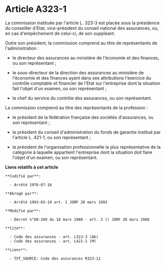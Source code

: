 # Article A323-1

La commission instituée par l'article L. 323-3 est placée sous la présidence du conseiller d'Etat, vice-président du conseil
national des assurances, ou, en cas d'empêchement de celui-ci, de son suppléant.

Outre son président, la commission comprend au titre de représentants de l'administration :

- le directeur des assurances au ministère de l'économie et des finances, ou son représentant ;

- le sous-directeur de la direction des assurances au ministère de l'économie et des finances ayant dans ses attributions
l'exercice du contrôle comptable et financier de l'Etat sur l'entreprise dont la situation fait l'objet d'un examen, ou son
représentant ;

- le chef du service du contrôle des assurances, ou son représentant.

La commission comprend au titre des représentants de la profession :

- le président de la fédération française des sociétés d'assurances, ou son représentant ;

- le président du conseil d'administration du fonds de garantie institué par l'article L. 421-1, ou son représentant ;

- le président de l'organisation professionnelle la plus représentative de la catégorie à laquelle appartient l'entreprise
dont la situation doit faire l'objet d'un examen, ou son représentant.

**Liens relatifs à cet article**

	**Codifié par**:

	  - Arrêté 1976-07-16

	**Abrogé par**:

	  - Arrêté 1993-03-19 art. 1 JORF 20 mars 1993

	**Modifié par**:

	  - Décret n°88-260 du 18 mars 1988 - art. 3 () JORF 20 mars 1988

	**Cite**:

	  - Code des assurances - art. L323-3 (Ab)
	  - Code des assurances - art. L421-1 (M)

	**Liens**:

	  - TXT_SOURCE: Code des assurances R323-11
